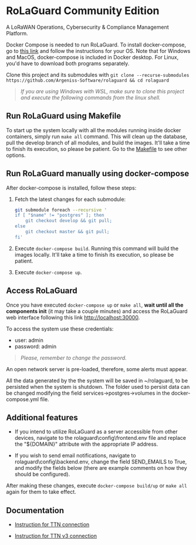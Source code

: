 # RoLaGuard Community Edition

A LoRaWAN Operations, Cybersecurity & Compliance Management Platform.

Docker Compose is needed to run RoLaGuard. To install docker-compose, go to [this link](https://docs.docker.com/compose/install/) and follow the instructions for your OS. Note that for Windows and MacOS, docker-compose is included in Docker desktop. For Linux, you'd have to download both programs separately.

Clone this project and its submodules with `git clone --recurse-submodules https://github.com/Argeniss-Software/rolaguard && cd rolaguard`
> _If you are using Windows with WSL, make sure to clone this project and execute the following commands from the linux shell._

## Run RoLaGuard using Makefile

To start up the system locally with all the modules running inside docker containers, simply run `make all` command. This will clean up the database, pull the develop branch of all modules, and build the images. It'll take a time to finish its execution, so please be patient. Go to the [Makefile](./Makefile) to see other options.

## Run RoLaGuard manually using docker-compose

After docker-compose is installed, follow these steps:

1. Fetch the latest changes for each submodule:
    ``` bash
    git submodule foreach --recursive '
    if [ "$name" != "postgres" ]; then
        git checkout develop && git pull;
    else
        git checkout master && git pull;
    fi'
    ```

1. Execute `docker-compose build`. Running this command will build the images locally. It'll take a time to finish its execution, so please be patient.

1. Execute `docker-compose up`. 

## Access RoLaGuard

Once you have executed `docker-compose up` or `make all`, **wait until all the components init** (it may take a couple minutes) and access the RoLaGuard web interface following this link <http://localhost:30000>.

To access the system use these credentials:

* user: admin
* password: admin

> _Please, remember to change the password._

An open network server is pre-loaded, therefore, some alerts must appear.

All the data generated by the the system will be saved in ~/rolaguard, to be persisted when the system is shutdown.
The folder used to persist data can be changed modifying the field services->postgres->volumes in the docker-compose.yml file.

## Additional features

* If you intend to utilize RoLaGuard as a server accessible from other devices, navigate to the rolaguard\config\frontend.env file and replace the "${DOMAIN}" attribute with the appropriate IP address.

* If you wish to send email notifications, navigate to rolaguard\config\backend.env, change the field SEND_EMAILS to True, and modify the fields below (there are example comments on how they should be configured).

After making these changes, execute `docker-compose build/up` or `make all` again for them to take effect. 

## Documentation

* [Instruction for TTN connection](./documentation/ttn_connection.pdf)

* [Instruction for TTN v3 connection](./documentation/ttnv3_connection.pdf)